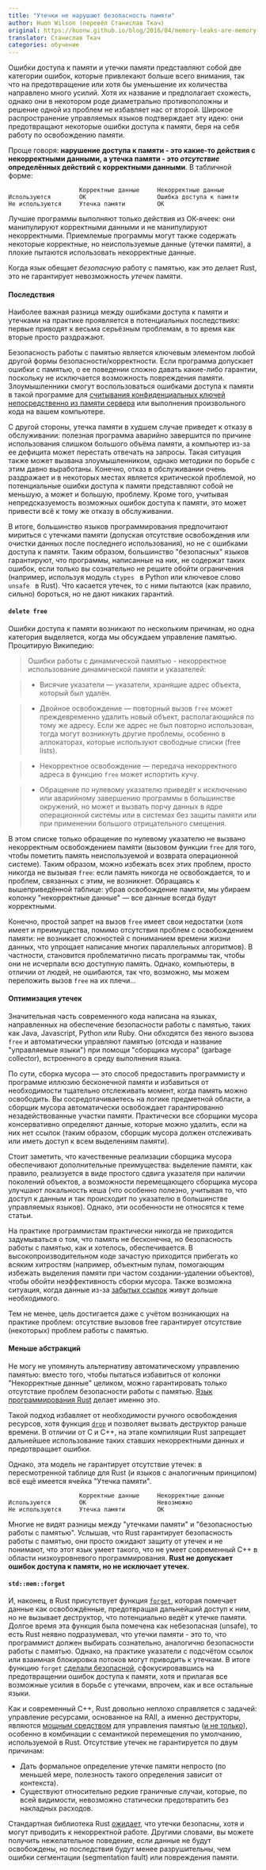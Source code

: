 ```yaml
---
title: "Утечки не нарушают безопасность памяти"
author: Huon Wilson (перевёл Станислав Ткач)
original: https://huonw.github.io/blog/2016/04/memory-leaks-are-memory-safe/
translator: Станислав Ткач
categories: обучение
---
```


Ошибки доступа к памяти и утечки памяти представляют собой две категории ошибок, 
которые привлекают больше всего внимания, так что на предотвращение или хотя бы 
уменьшение их количества направлено много усилий. Хотя их название и предполагает 
схожесть, однако они в некотором роде диаметрально противоположны и решение одной 
из проблем не избавляет нас от второй. Широкое распространение управляемых языков 
подтверждает эту идею: они предотвращают некоторые ошибки доступа к памяти, беря 
на себя работу по освобождению памяти.

Проще говоря: **нарушение доступа к памяти - это какие-то действия с некорректными 
данными, а утечка памяти - это *отсутствие* определённых действий с корректными данными**. 
В табличной форме:

```
                    Корректные данные     Некорректные данные
Используются        OK                    Ошибка доступа к памяти
Не используются     Утечка памяти         OK
```

<!--cut-->

Лучшие программы выполняют только действия из ОК-ячеек: они манипулируют корректными 
данными и не манипулируют некорректными. Приемлемые программы могут также содержать 
некоторые корректные, но неиспользуемые данные (утечки памяти), а плохие пытаются 
использовать некорректные данные.

Когда язык обещает *безопасную* работу с памятью, как это делает Rust, это не гарантирует 
невозможность *утечек* памяти.

#### Последствия
Наиболее важная разница между ошибками доступа к памяти и утечками на практике проявляется 
в потенциальных последствиях: первые приводят к весьма серьёзным проблемам, в то время 
как вторые просто раздражают.

Безопасность работы с памятью является ключевым элементом любой другой формы безопасности/корректности. 
Если программа допускает ошибки с памятью, о ее поведении сложно давать какие-либо гарантии, 
поскольку не исключается возможность повреждения памяти. Злоумышленники смогут воспользоваться 
ошибками доступа к памяти в такой программе для [считывания конфиденциальных ключей непосредственно 
из памяти сервера](https://ru.wikipedia.org/wiki/Heartbleed) или выполнения произвольного кода 
на вашем компьютере.

С другой стороны, утечка памяти в худшем случае приведет к отказу в обслуживании: полезная программа 
аварийно завершится по причине использования слишком большого объёма памяти, а компьютер из-за ее 
дефицита может перестать отвечать на запросы. Такая ситуация также может вызвана злоумышленником, 
однако методики по борьбе с этим давно выработаны. Конечно, отказ в обслуживании очень раздражает и 
в некоторых местах является критической проблемой, но потенциальные ошибки доступа к памяти представляют 
собой не меньшую, а может и большую, проблему. Кроме того, учитывая непредсказуемость возможных ошибок 
доступа к памяти, это может привести всё к тому же отказу в обслуживании.

В итоге, большинство языков программирования предпочитают мириться с утечками памяти (допуская отсутствие 
освобождения или очистки данных после последнего использования), но не с ошибками доступа к памяти. 
Таким образом, большинство "безопасных" языков гарантируют, что программы, написанные на них, не содержат 
таких ошибок, если только вы сознательно не решите обойти ограничения (например, используя модуль `ctypes ` 
в Python или ключевое слово `unsafe ` в Rust). Что касается утечек, то с ними пытаются (как правило, сильно) 
бороться, но не дают никаких гарантий.

#### `delete free`
Ошибки доступа к памяти возникают по нескольким причинам, но одна категория выделяется, когда мы 
обсуждаем управление памятью. Процитирую Википедию:

> Ошибки работы с динамической памятью - некорректное использование динамической памяти и указателей:

> - Висячие указатели — указатели, хранящие адрес объекта, который был удалён.

> - Двойное освобождение — повторный вызов `free` может преждевременно удалить новый объект, располагающийся 
  по тому же адресу. Если же адрес не был повторно использован, тогда могут возникнуть другие проблемы, 
  особенно в аллокаторах, которые используют свободные списки (free lists).
  
> - Некорректное освобождение — передача некорректного адреса в функцию `free` может испортить кучу.

> - Обращение по нулевому указателю приведёт к исключению или аварийному завершению программы в большинстве 
  окружений, но может и вызвать порчу данных в ядре операционной системы или в системах без защиты памяти 
  или при применении большого отрицательного смещения.

В этом списке только обращение по нулевому указателю не вызвано некорректным освобождением памяти 
(вызовом функции `free` для того, чтобы пометить память неиспользуемой и возврата операционной системе). 
Таким образом, можно избежать всех этих проблем, просто никогда не вызывая `free`: если память никогда 
не освобождается, то и проблем, связанных с этим, не возникнет. Обращаясь к вышеприведённой таблице: 
убрав освобождение памяти, мы убираем колонку "некорректные данные" — все данные всегда будут корректными.

Конечно, простой запрет на вызов `free` имеет свои недостатки (хотя имеет и преимущества, помимо отсутствия 
проблем с освобождением памяти: не возникает сложностей с пониманием времени жизни данных, что упрощает 
написание многих параллельных алгоритмов). В частности, становится проблематично писать программы так, 
чтобы они не исчерпали всю доступную память. Однако, компьютеры, в отличии от людей, не ошибаются, 
так что, возможно, мы можем переложить вызов `free` на их плечи...

#### Оптимизация утечек
Значительная часть современного кода написана на языках, направленных на обеспечение безопасности работы 
с памятью, таких как Java, Javascript, Python или Ruby. Они обходятся без явного вызова `free` и автоматически 
управляют памятью (отсюда и название "управляемые языки") при помощи "сборщика мусора" (garbage collector), 
встроенного в среду выполнения языка.

По сути, сборка мусора — это способ предоставить программисту и программе иллюзию бесконечной памяти и 
избавиться от необходимости тщательно отслеживать момент, когда память можно освободить. Вы сосредотачиваетесь 
на логике предметной области, а сборщик мусора автоматически освобождает гарантированно незадействованные 
участки памяти. Практически все сборщики мусора консервативно определяют данные, которые можно удалить, 
если на них нет ссылок (таким образом, сборщик мусора должен отслеживать или иметь доступ к всем выделениям 
памяти).

Стоит заметить, что качественные реализации сборщика мусора обеспечивают дополнительные преимущества: 
выделение памяти, как правило, реализуется в виде простого сдвига указателя при наличии поколений объектов, 
а возможности перемещающего сборщика мусора улучшают локальность кеша (что особенно полезно, учитывая то, 
что доступ к данным и так происходит по указателю в большинстве управляемых языков). Однако, эти особенности 
не относятся к теме статьи.

На практике программистам практически никогда не приходится задумываться о том, что память не бесконечна, но 
безопасность работы с памятью, как и хотелось, обеспечивается. В высокопроизводительном коде зачастую приходится 
прибегать ко всяким хитростям (например, объектным пулам, помогающим избежать выделения памяти при частом 
создании-удалении объектов), чтобы обойти неэффективность сборки мусора. Также возможна ситуация, когда 
данные из-за [забытых ссылок](https://en.wikipedia.org/wiki/Lapsed_listener_problem) живут дольше необходимого.

Тем не менее, цель достигается даже с учётом возникающих на практике проблем: отсутствие вызовов free 
гарантирует отсутствие (некоторых) проблем работы с памятью.

#### Меньше абстракций
Не могу не упомянуть альтернативу автоматическому управлению памятью: вместо того, чтобы пытаться избавиться 
от колонки "Некорректные данные" целиком, можно гарантировать только отсутствие проблем безопасности работы 
с памятью. [Язык программирования Rust](https://www.rust-lang.org/) делает именно это.

Такой подход избавляет от необходимости ручного освобождения ресурсов, хотя функция 
[`drop`](http://doc.rust-lang.org/std/mem/fn.drop.html) и позволяет вызвать деструктор раньше времени. 
В отличии от С и С++, на этапе компиляции Rust запрещает дальнейшее использование таких ставших некорректными 
данных и предотвращает ошибки.

Однако, эта модель не гарантирует отсутствие утечек: в пересмотренной таблице для Rust (и языков с 
аналогичным принципом) всё ещё имеется ячейка "Утечка памяти".

```
                    Корректные данные     Некорректные данные
Используются        OK                    Невозможно
Не используются     Утечка памяти         OK
```

Многие не видят разницы между "утечками памяти" и "безопасностью работы с памятью". Услышав, что 
Rust гарантирует безопасность работы с памятью, они просто ожидают защиту от утечек и не понимают, 
что этот язык умеет такого, что не умеет современный С++ в области низкоуровневого программирования. 
**Rust не допускает ошибок доступа к памяти, но не исключает утечек.**

#### `std::mem::forget`
И, наконец, в Rust присутствует функция [`forget`](https://doc.rust-lang.org/std/mem/fn.forget.html), 
которая помечает данные как освобождённые, предотвращая дальнейший доступ к ним, но не вызывает деструктор, 
что потенциально ведёт к утечке памяти. Долгое время эта функция была помечена как небезопасная (unsafe), 
то есть Rust неявно подразумевал, что утечки памяти - это то, что программист должен выбирать сознательно, 
аналогично безопасности работы с памятью. Однако, на практике указатели с подсчётом ссылок или взаимная 
блокировка потоков могут приводить к утечкам. В итоге функцию `forget` 
[сделали безопасной](https://github.com/rust-lang/rfcs/blob/master/text/1066-safe-mem-forget.md), 
сфокусировавшись на предотвращении ошибок доступа к памяти, хотя и прилагая все возможные усилия в борьбе 
с утечками, впрочем, как и все остальные языки.

Как и современный С++, Rust довольно неплохо справляется с задачей: управление ресурсами, основанное на 
RAII, а именно деструкторы, являются [мощным средством](http://blog.skylight.io/rust-means-never-having-to-close-a-socket/) 
для управления памятью ([и не только](http://blog.rust-lang.org/2015/04/10/Fearless-Concurrency.html#locks)), 
особенно в комбинации с семантикой перемещения по умолчанию, используемой в Rust. Отсутствие утечек не 
гарантируется по двум причинам:

- Дать формальное определение утечке памяти непросто (по меньшей мере, полезность такого 
  определения зависит от контекста).
- Существуют относительно редкие граничные случаи, которые, по всей видимости, невозможно 
  статически предотвратить без накладных расходов.

Стандартная библиотека Rust [ожидает](https://github.com/ruRust/rustonomicon/blob/master/src/leaking.md), 
что утечки безопасны, хотя и могут приводить к некорректной работе. Другими словами, вы можете получить 
нежелательное поведение, если данные не будут освобождены, но последствия будут менее разрушительны, 
чем ошибки сегментации (segmentation fault) или повреждения памяти.
